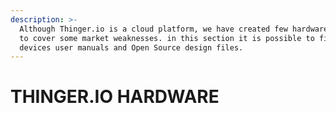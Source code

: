 ```yaml
---
description: >-
  Although Thinger.io is a cloud platform, we have created few hardware devices
  to cover some market weaknesses. in this section it is possible to find
  devices user manuals and Open Source design files.
---
```


# THINGER.IO HARDWARE

